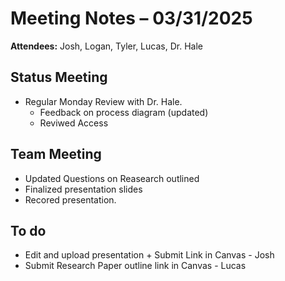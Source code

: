 # Meeting Notes – 03/31/2025  
**Attendees:** Josh, Logan, Tyler, Lucas, Dr. Hale

## Status Meeting
- Regular Monday Review with Dr. Hale.
  - Feedback on process diagram (updated)
  - Reviwed Access

## Team Meeting
- Updated Questions on Reasearch outlined
- Finalized presentation slides
- Recored presentation.

## To do
- Edit and upload presentation + Submit Link in Canvas - Josh
- Submit Research Paper outline link in Canvas - Lucas
